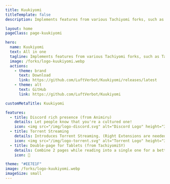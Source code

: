 ```yaml
---
title: Kuukiyomi
titleTemplate: false
description: Implements features from various Tachiyomi forks, such as TachiyomiSY and others.

layout: home
pageClass: page-kuukiyomi

hero:
  name: Kuukiyomi
  text: All in one
  tagline: Implements features from various Tachiyomi forks, such as TachiyomiSY and others.
  image: /forks/logo-kuukiyomi.webp
  actions:
    - theme: brand
      text: Download
      link: https://github.com/LuftVerbot/Kuukiyomi/releases/latest
    - theme: alt
      text: GitHub
      link: https://github.com/LuftVerbot/Kuukiyomi

customMetaTitle: Kuukiyomi

features:
  - title: Discord rich presence (from Animiru)
    details: Let people know that you're a cultured one!
    icon: <img src="/img/logo-discord.svg" alt="Discord Logo" height="32" width="32">
  - title: Torrent Streaming
    details: Introduces Torrent Streaming. (Right Extensions are needed).
    icon: <img src="/img/logo-torrent.svg" alt="Torrent Logo" height="32" width="32">
  - title: Double-page for Tablets (from TachiyomiSY)
    details: Combine 2 pages while reading into a single one for a better tablet experience.
    icon: 📖

theme: "#EE7E1F"
image: /forks/logo-kuukiyomi.webp
imageSize: small
---
```


<br><VPTeamMembers size="small" :members="members" />

<script setup>
import "@theme/styles/forks/kuukiyomi.styl"
import { VPTeamMembers } from "vitepress/theme"

const members = [
  {
    avatar: "https://www.github.com/LuftVerbot.png",
    name: "LuftVerbot",
    title: "Creator",
    links: [
      { icon: "github", link: "https://github.com/LuftVerbot" }
    ]
  },
  {
    avatar: "https://github.com/Diegopyl1209",
    name: "Diegopyl1209",
    title: "Torrent Support",
    links: [
      { icon: "github", link: "https://github.com/Diegopyl1209" }
    ]
  },
  {
    avatar: "https://www.github.com/jobobby04.png",
    name: "jobobby04",
    title: "Creator of TachiyomiSY",
    links: [
      { icon: "github", link: "https://github.com/jobobby04" }
    ]
  },
  {
    avatar: "https://www.github.com/Quickdesh.png",
    name: "Quickdesh",
    title: "Creator of Animiru",
    links: [
      { icon: "github", link: "https://github.com/Quickdesh" }
    ]
  }

]
</script>
